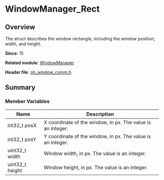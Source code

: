 # WindowManager_Rect

## Overview

The struct describes the window rectangle, including the window position, width, and height.

**Since**: 15

**Related module**: [WindowManager](capi-windowmanager.md)

**Header file**: [oh_window_comm.h](capi-oh-window-comm-h.md)

## Summary

### Member Variables

| Name| Description|
| -- | -- |
| int32_t posX | X coordinate of the window, in px. The value is an integer.|
| int32_t posY | Y coordinate of the window, in px. The value is an integer.|
| uint32_t width | Window width, in px. The value is an integer.|
| uint32_t height | Window height, in px. The value is an integer.|
